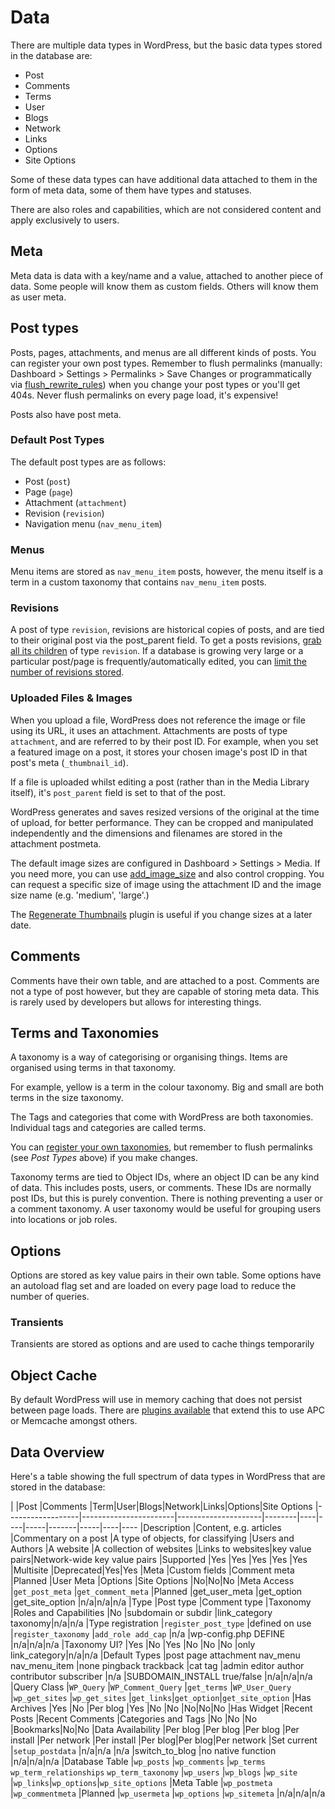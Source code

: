 # Data

There are multiple data types in WordPress, but the basic data types stored in the database are:

 - Post
 - Comments
 - Terms
 - User
 - Blogs
 - Network
 - Links
 - Options
 - Site Options

Some of these data types can have additional data attached to them in the form of meta data, some of them have types and statuses.

There are also roles and capabilities, which are not considered content and apply exclusively to users.

## Meta

Meta data is data with a key/name and a value, attached to another piece of data. Some people will know them as custom fields. Others will know them as user meta.

## Post types

Posts, pages, attachments, and menus are all different kinds of posts. You can register your own post types. Remember to flush permalinks (manually: Dashboard > Settings > Permalinks > Save Changes or programmatically via [flush_rewrite_rules](http://codex.wordpress.org/Function_Reference/flush_rewrite_rules)) when you change your post types or you'll get 404s. Never flush permalinks on every page load, it's expensive!

Posts also have post meta.

### Default Post Types

The default post types are as follows:

 - Post (`post`)
 - Page (`page`)
 - Attachment (`attachment`)
 - Revision (`revision`)
 - Navigation menu (`nav_menu_item`)

### Menus

Menu items are stored as `nav_menu_item` posts, however, the menu itself is a term in a custom taxonomy that contains `nav_menu_item` posts.

### Revisions

A post of type `revision`, revisions are historical copies of posts, and are tied to their original post via the post_parent field. To get a posts revisions, [grab all its children](http://codex.wordpress.org/Function_Reference/get_children) of type `revision`. If a database is growing very large or a particular post/page is frequently/automatically edited, you can [limit the number of revisions stored](http://codex.wordpress.org/Revision_Management#Revision_Options).

### Uploaded Files & Images

When you upload a file, WordPress does not reference the image or file using its URL, it uses an attachment. Attachments are posts of type `attachment`, and are referred to by their post ID. For example, when you set a featured image on a post, it stores your chosen image's post ID in that post's meta (`_thumbnail_id`).

If a file is uploaded whilst editing a post (rather than in the Media Library itself), it's `post_parent` field is set to that of the post.

WordPress generates and saves resized versions of the original at the time of upload, for better performance. They can be cropped and manipulated independently and the dimensions and filenames are stored in the attachment postmeta.

The default image sizes are configured in Dashboard > Settings > Media. If you need more, you can use [add_image_size](http://codex.wordpress.org/Function_Reference/add_image_size) and also control cropping. You can request a specific size of image using the attachment ID and the image size name (e.g. 'medium', 'large'.)

The [Regenerate Thumbnails](https://wordpress.org/plugins/regenerate-thumbnails/) plugin is useful if you change sizes at a later date.

## Comments

Comments have their own table, and are attached to a post. Comments are not a type of post however, but they are capable of storing meta data. This is rarely used by developers but allows for interesting things.

## Terms and Taxonomies

A taxonomy is a way of categorising or organising things. Items are organised using terms in that taxonomy.

For example, yellow is a term in the colour taxonomy. Big and small are both terms in the size taxonomy.

The Tags and categories that come with WordPress are both taxonomies. Individual tags and categories are called terms.

You can [register your own taxonomies](https://codex.wordpress.org/Taxonomies#Registering_a_taxonomy), but remember to flush permalinks (see *Post Types* above) if you make changes.

Taxonomy terms are tied to Object IDs, where an object ID can be any kind of data. This includes posts, users, or comments. These IDs are normally post IDs, but this is purely convention. There is nothing preventing a user or a comment taxonomy. A user taxonomy would be useful for grouping users into locations or job roles.

## Options

Options are stored as key value pairs in their own table. Some options have an autoload flag set and are loaded on every page load to reduce the number of queries.

### Transients

Transients are stored as options and are used to cache things temporarily

## Object Cache

By default WordPress will use in memory caching that does not persist between page loads. There are [plugins available](http://codex.wordpress.org/Class_Reference/WP_Object_Cache#Persistent_Cache_Plugins) that extend this to use APC or Memcache amongst others.

## Data Overview

Here's a table showing the full spectrum of data types in WordPress that are stored in the database: 

|                  |Post                   |Comments             |Term|User|Blogs|Network|Links|Options|Site Options
|------------------|-----------------------|---------------------|--------|----|----|-----|-------|-----|----|----
|Description       |Content, e.g. articles |Commentary on a post |A type of objects, for classifying |Users and Authors      |A website |A collection of websites |Links to websites|key value pairs|Network-wide key value pairs
|Supported         |Yes                    |Yes                  |Yes |Yes |Yes |Multisite |Deprecated|Yes|Yes
|Meta              |Custom fields          |Comment meta         |Planned |User Meta |Options |Site Options |No|No|No
|Meta Access       |`get_post_meta`        |`get_comment_meta`   |Planned |get_user_meta |get_option |get_site_option |n/a|n/a|n/a
|Type              |Post type              |Comment type         |Taxonomy |Roles and Capabilities |No |subdomain or subdir |link_category taxonomy|n/a|n/a
|Type registration |`register_post_type`   |defined on use       |`register_taxonomy` |`add_role add_cap` |n/a |wp-config.php DEFINE |n/a|n/a|n/a
|Taxonomy UI?      |Yes                    |No                   |Yes |No |No |No |only link_category|n/a|n/a
|Default Types     |post page attachment nav_menu nav_menu_item |none pingback trackback |cat tag |admin editor author contributor subscriber |n/a |SUBDOMAIN_INSTALL true/false |n/a|n/a|n/a
|Query Class       |`WP_Query`             |`WP_Comment_Query`   |`get_terms` |`WP_User_Query` |`wp_get_sites` |`wp_get_sites` |`get_links`|`get_option`|`get_site_option`
|Has Archives      |Yes                    |No |Per blog |Yes |No |No |No|No|No
|Has Widget        |Recent Posts           |Recent Comments |Categories and Tags |No |No |No |Bookmarks|No|No
|Data Availability |Per blog               |Per blog |Per blog |Per install |Per network |Per install |Per blog|Per blog|Per network
|Set current       |`setup_postdata`       |n/a|n/a |n/a |switch_to_blog |no native function |n/a|n/a|n/a
|Database Table    |`wp_posts`             |`wp_comments` |`wp_terms` `wp_term_relationships` `wp_term_taxonomy` |`wp_users` |`wp_blogs` |`wp_site` |`wp_links`|`wp_options`|`wp_site_options`
|Meta Table        |`wp_postmeta`          |`wp_commentmeta` |Planned |`wp_usermeta` |`wp_options` |`wp_sitemeta` |n/a|n/a|n/a
